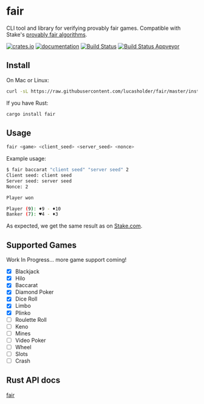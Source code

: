 # fair

CLI tool and library for verifying provably fair games. Compatible with Stake's [provably fair algorithms](https://stake.com/provably-fair/overview).

[![crates.io](https://meritbadge.herokuapp.com/fair)](https://crates.io/crates/fair)
[![documentation](https://docs.rs/fair/badge.svg)](https://docs.rs/fair)
[![Build Status](https://travis-ci.org/lucasholder/fair.svg?branch=master)](https://travis-ci.org/lucasholder/fair)
[![Build Status Appveyor](https://ci.appveyor.com/api/projects/status/github/lucasholder/fair)](https://ci.appveyor.com/project/lucasholder/fair)

## Install

On Mac or Linux:

```bash
curl -sL https://raw.githubusercontent.com/lucasholder/fair/master/install.sh | sh
```

If you have Rust:

```bash
cargo install fair
```

## Usage

```bash
fair <game> <client_seed> <server_seed> <nonce>
```

Example usage:

```bash
$ fair baccarat "client seed" "server seed" 2
Client seed: client seed
Server seed: server seed
Nonce: 2

Player won

Player (9): ♦9 - ♦10
Banker (7): ♥4 - ♦3
```

As expected, we get the same result as on
[Stake.com](https://stake.com/casino/games/baccarat?clientSeed=client%20seed&game=baccarat&modal=verify&nonce=2&serverSeed=server%20seed).

## Supported Games

Work In Progress... more game support coming!

- [x] Blackjack
- [x] Hilo
- [x] Baccarat
- [x] Diamond Poker
- [x] Dice Roll
- [x] Limbo
- [x] Plinko
- [ ] Roulette Roll
- [ ] Keno
- [ ] Mines
- [ ] Video Poker
- [ ] Wheel
- [ ] Slots
- [ ] Crash

## Rust API docs

[fair](https://docs.rs/fair/)

